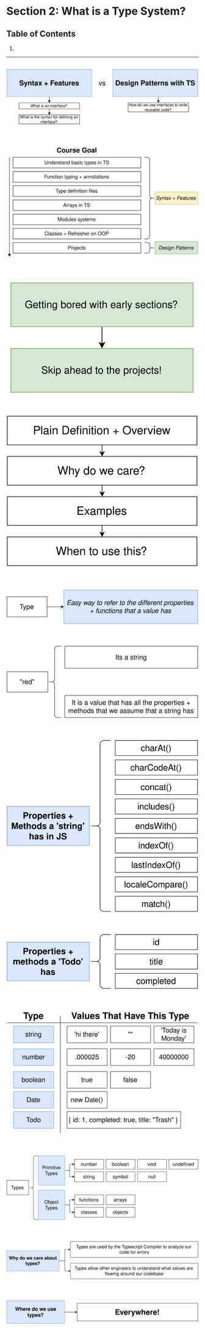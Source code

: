# Section 2: What is a Type System?

## Table of Contents

1. [](#)

---

<br/>

<div align="center"><img src="../../diagrams/07/ts-1.svg" /></div><br/><br/><br/>
<div align="center"><img src="../../diagrams/07/ts-2.svg" /></div><br/><br/><br/>
<div align="center"><img src="../../diagrams/07/ts-3.svg" /></div><br/><br/><br/>
<div align="center"><img src="../../diagrams/07/ts-4.svg" /></div><br/><br/><br/>
<div align="center"><img src="../../diagrams/07/ts-5.svg" /></div><br/><br/><br/>
<div align="center"><img src="../../diagrams/07/ts-6.svg" /></div><br/><br/><br/>
<div align="center"><img src="../../diagrams/07/ts-7.svg" /></div><br/><br/><br/>
<div align="center"><img src="../../diagrams/07/ts-8.svg" /></div><br/><br/><br/>
<div align="center"><img src="../../diagrams/07/ts-9.svg" /></div><br/><br/><br/>
<div align="center"><img src="../../diagrams/07/ts-10.svg" /></div><br/><br/><br/>
<div align="center"><img src="../../diagrams/07/ts-11.svg" /></div><br/><br/><br/>
<div align="center"><img src="../../diagrams/07/ts-12.svg" /></div><br/><br/><br/>
